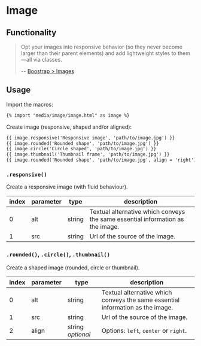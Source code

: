 # Image

## Functionality

> Opt your images into responsive behavior (so they never become larger than their parent elements) and add lightweight styles to them—all via classes.
>
> -- [Boostrap > Images](http://v4-alpha.getbootstrap.com/content/images/)

## Usage

Import the macros:

```html
{% import "media/image/image.html" as image %}
```

Create image (responsive, shaped and/or aligned):

```html
{{ image.responsive('Responsive image', 'path/to/image.jpg') }}
{{ image.rounded('Rounded shape', 'path/to/image.jpg') }}
{{ image.circle('Circle shaped', 'path/to/image.jpg') }}
{{ image.thumbnail('Thumbnail frame', 'path/to/image.jpg') }}
{{ image.rounded('Rounded shape', 'path/to/image.jpg', align = 'right') }}
```

### `.responsive()`

Create a responsive image (with fluid behaviour).

index | parameter | type | description
--- | --- | --- | ---
0 | alt | string | Textual alternative which conveys the same essential information as the image.
1 | src | string | Url of the source of the image.

### `.rounded()`, `.circle()`, `.thumbnail()`

Create a shaped image (rounded, circle or thumbnail).

index | parameter | type | description
--- | --- | --- | ---
0 | alt | string | Textual alternative which conveys the same essential information as the image.
1 | src | string | Url of the source of the image.
2 | align | string *optional* | Options: `left`, `center` or `right`.

